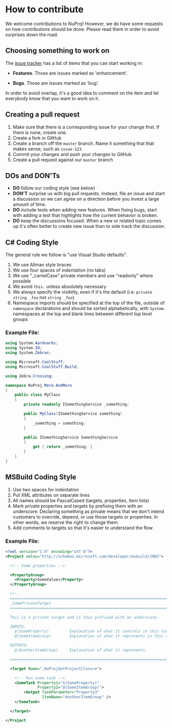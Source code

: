 # How to contribute

We welcome contributions to NuProj! However, we do have some requests on how
contributions should be done. Please read them in order to avoid surprises
down the road.

## Choosing something to work on

The [issue tracker](https://github.com/terrajobst/nuproj/issues) has a list of
items that you can start working in:

* **Features**. Those are issues marked as 'enhancement'.

* **Bugs**. Those are issues marked as 'bug'.

In order to avoid overlap, it's a good idea to comment on the item and let
everybody know that you want to work on it.

## Creating a pull request

1. Make sure that there is a corresponding issue for your change first. If there
   is none, create one.
2. Create a fork in GitHub
3. Create a branch off the `master` branch. Name it something that that makes
   sense, such as `issue-123`.
4. Commit your changes and push your changes to GitHub
5. Create a pull request against our `master` branch

## DOs and DON'Ts

* **DO** follow our coding style (see below)
* **DON'T** surprise us with big pull requests. Instead, file an issue and start
  a discussion so we can agree on a direction before you invest a large amount
  of time.
* **DO** include tests when adding new features. When fixing bugs, start with
  adding a test that highlights how the current behavior is broken.
* **DO** keep the discussions focused. When a new or related topic comes up
  it's often better to create new issue than to side track the discussion.

## C# Coding Style

The general rule we follow is "use Visual Studio defaults".

1. We use Allman style braces
2. We use four spaces of indentation (no tabs)
3. We use "_camelCase" private members and use "readonly" where possible
4. We avoid `this.` unless absolutely necessary
5. We always specify the visiblity, even if it's the default (i.e.
   `private string _foo` not `string _foo`)
6. Namespace imports should be specified at the top of the file, *outside* of
   `namespace` declarations and should be sorted alphabetically, with `System.`
   namespaces at the top and blank lines between different top level groups

### Example File:

```C#
using System.Aardvarks;
using System.IO;
using System.Zebras;

using Microsoft.CoolStuff;
using Microsoft.CoolStuff.Build;

using Zebra.Crossing;

namespace NuProj.More.AndMore
{
    public class MyClass
    {
        private readonly ISomethingService _something;

        public MyClass(ISomethingService something)
        {
            _something = something;
        }

        public ISomethingService SomethingService
        {
            get { return _something; }
        }
    }
}
```

## MSBuild Coding Style

1. Use two spaces for indentation
2. Put XML attributes on separate lines
3. All names should be PascalCased (targets, properties, item lists)
4. Mark private properties and targets by prefixing them with an underscore.
   Declaring something as private means that we don't intend customers to
   override, depend, or use those targets or properties. In other words, we
   reserve the right to change them.
5. Add comments to targets so that it's easier to understand the flow

### Example File:

```xml
<?xml version="1.0" encoding="utf-8"?>
<Project xmlns="http://schemas.microsoft.com/developer/msbuild/2003">

  <!-- Some properties -->

  <PropertyGroup>
    <Property>SomeValue</Property>
  </PropertyGroup>

  <!--
  ==============================================================================
  _SomePrivateTarget
  ==============================================================================

  This is a private target and is thus prefixed with an underscore.

  INPUTS:
    $(SomeProperty)         Explanation of what it controls in this target.
    @(SomeItemGroup)        Explanation of what it represents in this target.

  OUTPUTS:
    @(AnotherItemGroup)     Explanation of what it represents.

  ============================================================================== -->

  <Target Name="_NuProjGetProjectClosure">

    <!-- Run some task -->
    <SomeTask Property1="$(SomeProperty)"
              Property2="@(SomeItemGroup)">
        <Output TaskParameter="Property3"
                ItemName="AnotherItemGroup" />
    </SomeTask>

  </Target>

</Project
```